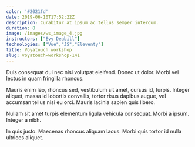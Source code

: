 ```yaml
---
color: '#2021fd'
date: 2019-06-10T17:52:22Z
description: Curabitur at ipsum ac tellus semper interdum.
duration: 8
image: /images/ws_image_4.jpg
instructors: ["Evy Deabill"]
technologies: ["Vue","JS","Eleventy"]
title: Voyatouch workshop
slug: voyatouch-workshop-141
---
```

Duis consequat dui nec nisi volutpat eleifend. Donec ut dolor. Morbi vel lectus in quam fringilla rhoncus.

Mauris enim leo, rhoncus sed, vestibulum sit amet, cursus id, turpis. Integer aliquet, massa id lobortis convallis, tortor risus dapibus augue, vel accumsan tellus nisi eu orci. Mauris lacinia sapien quis libero.

Nullam sit amet turpis elementum ligula vehicula consequat. Morbi a ipsum. Integer a nibh.

In quis justo. Maecenas rhoncus aliquam lacus. Morbi quis tortor id nulla ultrices aliquet.
